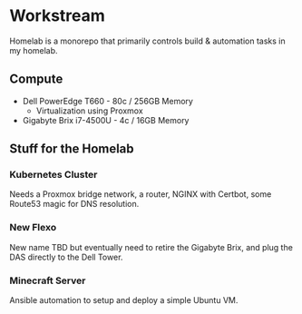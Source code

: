 # Workstream

Homelab is a monorepo that primarily controls build & automation tasks in my homelab.

## Compute

- Dell PowerEdge T660 - 80c / 256GB Memory
  - Virtualization using Proxmox
- Gigabyte Brix i7-4500U - 4c / 16GB Memory

## Stuff for the Homelab

### Kubernetes Cluster

Needs a Proxmox bridge network, a router, NGINX with Certbot, some Route53 magic for DNS resolution.

### New Flexo

New name TBD but eventually need to retire the Gigabyte Brix, and plug the DAS directly to the Dell Tower.

### Minecraft Server

Ansible automation to setup and deploy a simple Ubuntu VM.